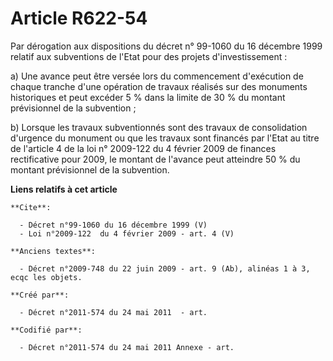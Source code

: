 # Article R622-54

Par dérogation aux dispositions du décret n° 99-1060 du 16 décembre 1999 relatif aux subventions de l'Etat pour des projets
d'investissement :

a) Une avance peut être versée lors du commencement d'exécution de chaque tranche d'une opération de travaux réalisés sur des
monuments historiques et peut excéder 5 % dans la limite de 30 % du montant prévisionnel de la subvention ;

b) Lorsque les travaux subventionnés sont des travaux de consolidation d'urgence du monument ou que les travaux sont financés
par l'Etat au titre de l'article 4 de la loi n° 2009-122 du 4 février 2009 de finances rectificative pour 2009, le montant de
l'avance peut atteindre 50 % du montant prévisionnel de la subvention.

**Liens relatifs à cet article**

	**Cite**:

	  - Décret n°99-1060 du 16 décembre 1999 (V)
	  - Loi n°2009-122  du 4 février 2009 - art. 4 (V)

	**Anciens textes**:

	  - Décret n°2009-748 du 22 juin 2009 - art. 9 (Ab), alinéas 1 à 3, ecqc les objets.

	**Créé par**:

	  - Décret n°2011-574 du 24 mai 2011  - art.

	**Codifié par**:

	  - Décret n°2011-574 du 24 mai 2011 Annexe - art.
